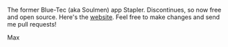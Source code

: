 The former Blue-Tec (aka Soulmen) app Stapler. Discontinues, so now free and open source. Here's the [website](http://www.the-soulmen.com/stapler/). Feel free to make changes and send me pull requests!

Max